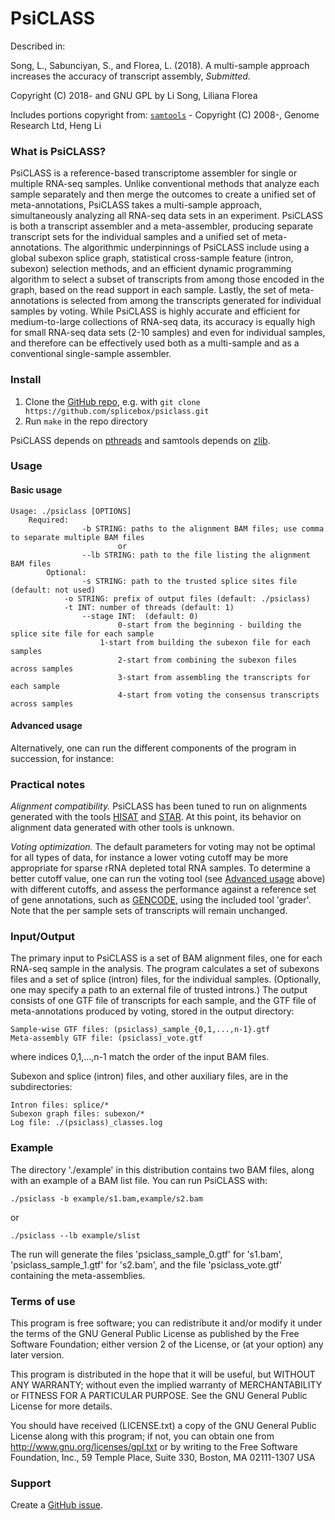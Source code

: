 PsiCLASS
=======

Described in: 

Song, L., Sabunciyan, S., and Florea, L. (2018). A multi-sample approach increases the accuracy of transcript assembly, *Submitted*.

Copyright (C) 2018- and GNU GPL by Li Song, Liliana Florea

Includes portions copyright from:
[`samtools`](https://github.com/samtools/samtools) - Copyright (C) 2008-, Genome Research Ltd, Heng Li

### What is PsiCLASS?

PsiCLASS is a reference-based transcriptome assembler for single or multiple RNA-seq samples. Unlike conventional methods that analyze each sample separately and then merge the outcomes to create a unified set of meta-annotations, PsiCLASS takes a multi-sample approach, simultaneously analyzing all RNA-seq data sets in an experiment. PsiCLASS is both a transcript assembler and a meta-assembler, producing  separate transcript sets for the individual samples and a unified set of meta-annotations. The algorithmic underpinnings of PsiCLASS include using a global subexon splice graph, statistical cross-sample feature (intron, subexon) selection methods, and an efficient dynamic programming algorithm to select a subset of transcripts from among those encoded in the graph, based on the read support in each sample. Lastly, the set of meta-annotations is selected from among the transcripts generated for individual samples by voting. While PsiCLASS is highly accurate and efficient for medium-to-large collections of RNA-seq data, its accuracy is equally high for small RNA-seq data sets (2-10 samples) and even for individual samples, and therefore can be effectively used both as a multi-sample and as a conventional single-sample assembler. 

### Install

1. Clone the [GitHub repo](https://github.com/splicebox/psiclass), e.g. with `git clone https://github.com/splicebox/psiclass.git`
2. Run `make` in the repo directory

PsiCLASS depends on [pthreads](http://en.wikipedia.org/wiki/POSIX_Threads) and samtools depends on [zlib](http://en.wikipedia.org/wiki/Zlib).


### Usage

#### Basic usage

	Usage: ./psiclass [OPTIONS]
		Required:
                	-b STRING: paths to the alignment BAM files; use comma to separate multiple BAM files
                        	or
               		--lb STRING: path to the file listing the alignment BAM files
       		Optional:
               		-s STRING: path to the trusted splice sites file (default: not used)
          		-o STRING: prefix of output files (default: ./psiclass)
          		-t INT: number of threads (default: 1)
              		--stage INT:  (default: 0)
                    		0-start from the beginning - building the splice site file for each sample
                   		1-start from building the subexon file for each samples
                     		2-start from combining the subexon files across samples
                     		3-start from assembling the transcripts for each sample
                     		4-start from voting the consensus transcripts across samples
	
#### Advanced usage

Alternatively, one can run the different components of the program in succession, for instance:

### Practical notes

*Alignment compatibility.* PsiCLASS has been tuned to run on alignments generated with the tools [HISAT](https://ccb.jhu.edu/software/hisat/index.shtml) and [STAR](https://github.com/alexdobin/STAR). At this point, its behavior on alignment data generated with other tools is unknown. 

*Voting optimization.* The default parameters for voting may not be optimal for all types of data, for instance a lower voting cutoff may be more appropriate for sparse rRNA depleted total RNA samples. To determine a better cutoff value, one can run the voting tool (see [Advanced usage](#advanced-usage) above) with different cutoffs, and assess the performance against a reference set of gene annotations, such as [GENCODE](https://www.gencodegenes.org), using the included tool 'grader'. Note that the per sample sets of transcripts will remain unchanged.        

### Input/Output

The primary input to PsiCLASS is a set of BAM alignment files, one for each RNA-seq sample in the analysis. The program calculates a set of subexons files and a set of splice (intron) files, for the individual samples. (Optionally, one may specify a path to an external file of trusted introns.) The output consists of one GTF file of transcripts for each sample, and the GTF file of meta-annotations produced by voting, stored in the output directory:

	Sample-wise GTF files: (psiclass)_sample_{0,1,...,n-1}.gtf
	Meta-assembly GTF file: (psiclass)_vote.gtf

where indices 0,1,...,n-1 match the order of the input BAM files.

Subexon and splice (intron) files, and other auxiliary files, are in the subdirectories:

	Intron files: splice/*
	Subexon graph files: subexon/*
	Log file: ./(psiclass)_classes.log

### Example

The directory './example' in this distribution contains two BAM files, along with an example of a BAM list file. You can run PsiCLASS with:

	./psiclass -b example/s1.bam,example/s2.bam

or

	./psiclass --lb example/slist

The run will generate the files 'psiclass_sample_0.gtf' for 's1.bam', 'psiclass_sample_1.gtf' for 's2.bam', and the file 'psiclass_vote.gtf' containing the meta-assemblies.

### Terms of use

This program is free software; you can redistribute it and/or modify it
under the terms of the GNU General Public License as published by the
Free Software Foundation; either version 2 of the License, or (at your
option) any later version.

This program is distributed in the hope that it will be useful,
but WITHOUT ANY WARRANTY; without even the implied warranty of
MERCHANTABILITY or FITNESS FOR A PARTICULAR PURPOSE.  See the
GNU General Public License for more details.

You should have received (LICENSE.txt) a copy of the GNU General
Public License along with this program; if not, you can obtain one from
http://www.gnu.org/licenses/gpl.txt or by writing to the Free Software
Foundation, Inc., 59 Temple Place, Suite 330, Boston, MA  02111-1307  USA
 
### Support

Create a [GitHub issue](https://github.com/splicebox/PsiCLASS/issues).
